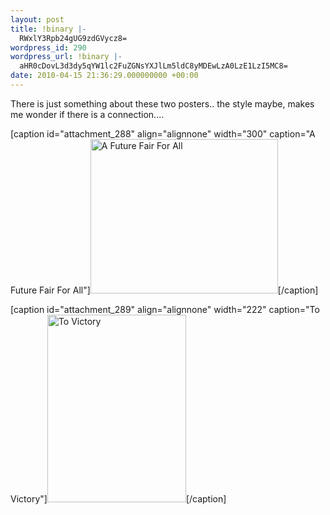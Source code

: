 ```yaml
---
layout: post
title: !binary |-
  RWxlY3Rpb24gUG9zdGVycz8=
wordpress_id: 290
wordpress_url: !binary |-
  aHR0cDovL3d3dy5qYW1lc2FuZGNsYXJlLm5ldC8yMDEwLzA0LzE1LzI5MC8=
date: 2010-04-15 21:36:29.000000000 +00:00
---
```

There is just something about these two posters.. the style maybe, makes me wonder if there is a connection....

[caption id="attachment_288" align="alignnone" width="300" caption="A Future Fair For All"]<a href="http://jamesjefferies.com/wordpress/wp-content/uploads/2010/04/picture1.png"><img class="size-medium wp-image-288" title="picture1" src="http://www.jamesandclare.net/wp-content/uploads/2010/04/picture1-300x247.png" alt="A Future Fair For All" width="300" height="247" /></a>[/caption]

[caption id="attachment_289" align="alignnone" width="222" caption="To Victory"]<a href="http://jamesjefferies.com/wordpress/wp-content/uploads/2010/04/picture2.png"><img class="size-medium wp-image-289" title="picture2" src="http://www.jamesandclare.net/wp-content/uploads/2010/04/picture2-222x300.png" alt="To Victory" width="222" height="300" /></a>[/caption]
